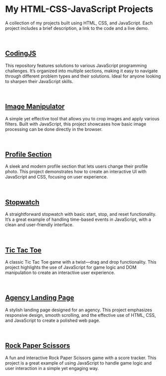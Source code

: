 # My HTML-CSS-JavaScript Projects

A collection of my projects built using HTML, CSS, and JavaScript. Each project includes a brief description, a link to the code and a live demo.

<br/>

## [CodingJS](https://github.com/rezabr1999/CodingJS)  
This repository features solutions to various JavaScript programming challenges. It’s organized into multiple sections, making it easy to navigate through different problem types and their solutions. Ideal for anyone looking to sharpen their JavaScript skills.

<br/>

## [Image Manipulator](https://rezabr1999.github.io/JS-Project-World/imageManipulator/index.html)  
A simple yet effective tool that allows you to crop images and apply various filters. Built with JavaScript, this project showcases how basic image processing can be done directly in the browser.

<br/>

## [Profile Section](https://rezabr1999.github.io/JS-Project-World/profileSection/index.html)  
A sleek and modern profile section that lets users change their profile photo. This project demonstrates how to create an interactive UI with JavaScript and CSS, focusing on user experience.

<br/>

## [Stopwatch](https://rezabr1999.github.io/JS-Project-World/stopwatch/index.html)  
A straightforward stopwatch with basic start, stop, and reset functionality. It’s a great example of handling time-based events in JavaScript, with a clean and user-friendly interface.

<br/>

## [Tic Tac Toe](https://rezabr1999.github.io/JS-Project-World/ticTacToe/index.html)  
A classic Tic Tac Toe game with a twist—drag and drop functionality. This project highlights the use of JavaScript for game logic and DOM manipulation to create an interactive user experience.

<br/>

## [Agency Landing Page](https://rezabr1999.github.io/JS-Project-World/agengyLandingPage/index.html)  
A stylish landing page designed for an agency. This project emphasizes responsive design, smooth scrolling, and the effective use of HTML, CSS, and JavaScript to create a polished web page.

<br/>

## [Rock Paper Scissors](https://rezabr1999.github.io/JS-Project-World/rockPaperScissors/index.html)  
A fun and interactive Rock Paper Scissors game with a score tracker. This project is a great example of using JavaScript to handle game logic and user interaction in a simple yet engaging way.

<br/>
